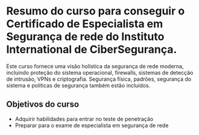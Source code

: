 # Resumo do curso para conseguir o Certificado de Especialista em Segurança de rede do Instituto International de CiberSegurança.


Este curso fornece uma visão holística da segurança de rede moderna, incluindo proteção do sistema operacional, firewalls, sistemas de detecção de intrusão, VPNs e criptografia. Segurança física, padrões, segurança do sistema e políticas de segurança também estão incluídos.

## Objetivos do curso
 - Adquirir habilidades para entrar no teste de penetração
 - Preparar para o exame de especialista em segurança de rede
 
